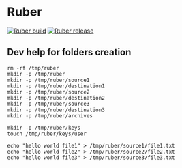 # Ruber
[![Ruber build](https://github.com/John361/ruber/actions/workflows/build.yml/badge.svg)](https://github.com/John361/ruber/actions/workflows/build.yml)
[![Ruber release](https://github.com/John361/ruber/actions/workflows/release.yml/badge.svg)](https://github.com/John361/ruber/actions/workflows/release.yml)

## Dev help for folders creation
```shell
rm -rf /tmp/ruber
mkdir -p /tmp/ruber
mkdir -p /tmp/ruber/source1
mkdir -p /tmp/ruber/destination1
mkdir -p /tmp/ruber/source2
mkdir -p /tmp/ruber/destination2
mkdir -p /tmp/ruber/source3
mkdir -p /tmp/ruber/destination3
mkdir -p /tmp/ruber/archives

mkdir -p /tmp/ruber/keys
touch /tmp/ruber/keys/user

echo "hello world file1" > /tmp/ruber/source1/file1.txt
echo "hello world file2" > /tmp/ruber/source2/file2.txt
echo "hello world file3" > /tmp/ruber/source3/file3.txt
```
